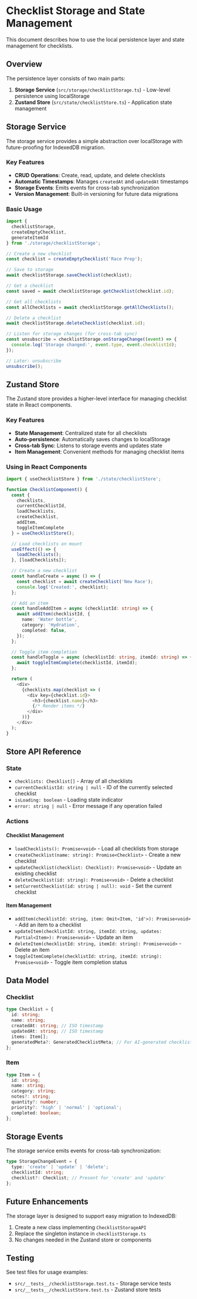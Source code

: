 # Checklist Storage and State Management

This document describes how to use the local persistence layer and state management for checklists.

## Overview

The persistence layer consists of two main parts:

1. **Storage Service** (`src/storage/checklistStorage.ts`) - Low-level persistence using localStorage
2. **Zustand Store** (`src/state/checklistStore.ts`) - Application state management

## Storage Service

The storage service provides a simple abstraction over localStorage with future-proofing for IndexedDB migration.

### Key Features

- **CRUD Operations**: Create, read, update, and delete checklists
- **Automatic Timestamps**: Manages `createdAt` and `updatedAt` timestamps
- **Storage Events**: Emits events for cross-tab synchronization
- **Version Management**: Built-in versioning for future data migrations

### Basic Usage

```typescript
import { 
  checklistStorage, 
  createEmptyChecklist,
  generateItemId 
} from './storage/checklistStorage';

// Create a new checklist
const checklist = createEmptyChecklist('Race Prep');

// Save to storage
await checklistStorage.saveChecklist(checklist);

// Get a checklist
const saved = await checklistStorage.getChecklist(checklist.id);

// Get all checklists
const allChecklists = await checklistStorage.getAllChecklists();

// Delete a checklist
await checklistStorage.deleteChecklist(checklist.id);

// Listen for storage changes (for cross-tab sync)
const unsubscribe = checklistStorage.onStorageChange((event) => {
  console.log('Storage changed:', event.type, event.checklistId);
});

// Later: unsubscribe
unsubscribe();
```

## Zustand Store

The Zustand store provides a higher-level interface for managing checklist state in React components.

### Key Features

- **State Management**: Centralized state for all checklists
- **Auto-persistence**: Automatically saves changes to localStorage
- **Cross-tab Sync**: Listens to storage events and updates state
- **Item Management**: Convenient methods for managing checklist items

### Using in React Components

```typescript
import { useChecklistStore } from './state/checklistStore';

function ChecklistComponent() {
  const { 
    checklists, 
    currentChecklistId,
    loadChecklists,
    createChecklist,
    addItem,
    toggleItemComplete 
  } = useChecklistStore();

  // Load checklists on mount
  useEffect(() => {
    loadChecklists();
  }, [loadChecklists]);

  // Create a new checklist
  const handleCreate = async () => {
    const checklist = await createChecklist('New Race');
    console.log('Created:', checklist);
  };

  // Add an item
  const handleAddItem = async (checklistId: string) => {
    await addItem(checklistId, {
      name: 'Water bottle',
      category: 'Hydration',
      completed: false,
    });
  };

  // Toggle item completion
  const handleToggle = async (checklistId: string, itemId: string) => {
    await toggleItemComplete(checklistId, itemId);
  };

  return (
    <div>
      {checklists.map(checklist => (
        <div key={checklist.id}>
          <h3>{checklist.name}</h3>
          {/* Render items */}
        </div>
      ))}
    </div>
  );
}
```

## Store API Reference

### State

- `checklists: Checklist[]` - Array of all checklists
- `currentChecklistId: string | null` - ID of the currently selected checklist
- `isLoading: boolean` - Loading state indicator
- `error: string | null` - Error message if any operation failed

### Actions

#### Checklist Management

- `loadChecklists(): Promise<void>` - Load all checklists from storage
- `createChecklist(name: string): Promise<Checklist>` - Create a new checklist
- `updateChecklist(checklist: Checklist): Promise<void>` - Update an existing checklist
- `deleteChecklist(id: string): Promise<void>` - Delete a checklist
- `setCurrentChecklist(id: string | null): void` - Set the current checklist

#### Item Management

- `addItem(checklistId: string, item: Omit<Item, 'id'>): Promise<void>` - Add an item to a checklist
- `updateItem(checklistId: string, itemId: string, updates: Partial<Item>): Promise<void>` - Update an item
- `deleteItem(checklistId: string, itemId: string): Promise<void>` - Delete an item
- `toggleItemComplete(checklistId: string, itemId: string): Promise<void>` - Toggle item completion status

## Data Model

### Checklist

```typescript
type Checklist = {
  id: string;
  name: string;
  createdAt: string; // ISO timestamp
  updatedAt: string; // ISO timestamp
  items: Item[];
  generatedMeta?: GeneratedChecklistMeta; // For AI-generated checklists
};
```

### Item

```typescript
type Item = {
  id: string;
  name: string;
  category: string;
  notes?: string;
  quantity?: number;
  priority?: 'high' | 'normal' | 'optional';
  completed: boolean;
};
```

## Storage Events

The storage service emits events for cross-tab synchronization:

```typescript
type StorageChangeEvent = {
  type: 'create' | 'update' | 'delete';
  checklistId: string;
  checklist?: Checklist; // Present for 'create' and 'update'
};
```

## Future Enhancements

The storage layer is designed to support easy migration to IndexedDB:

1. Create a new class implementing `ChecklistStorageAPI`
2. Replace the singleton instance in `checklistStorage.ts`
3. No changes needed in the Zustand store or components

## Testing

See test files for usage examples:

- `src/__tests__/checklistStorage.test.ts` - Storage service tests
- `src/__tests__/checklistStore.test.ts` - Zustand store tests
